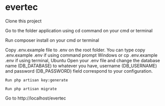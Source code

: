 # evertec

Clone this project

Go to the folder application using cd command on your cmd or terminal

Run composer install on your cmd or terminal

Copy .env.example file to .env on the root folder. You can type copy .env.example .env if using command prompt Windows or cp .env.example .env if using terminal, Ubuntu
Open your .env file and change the database name (DB_DATABASE) to whatever you have, username (DB_USERNAME) and password (DB_PASSWORD) field correspond to your configuration.

`Run php artisan key:generate`

`Run php artisan migrate`

Go to http://localhost/evertec